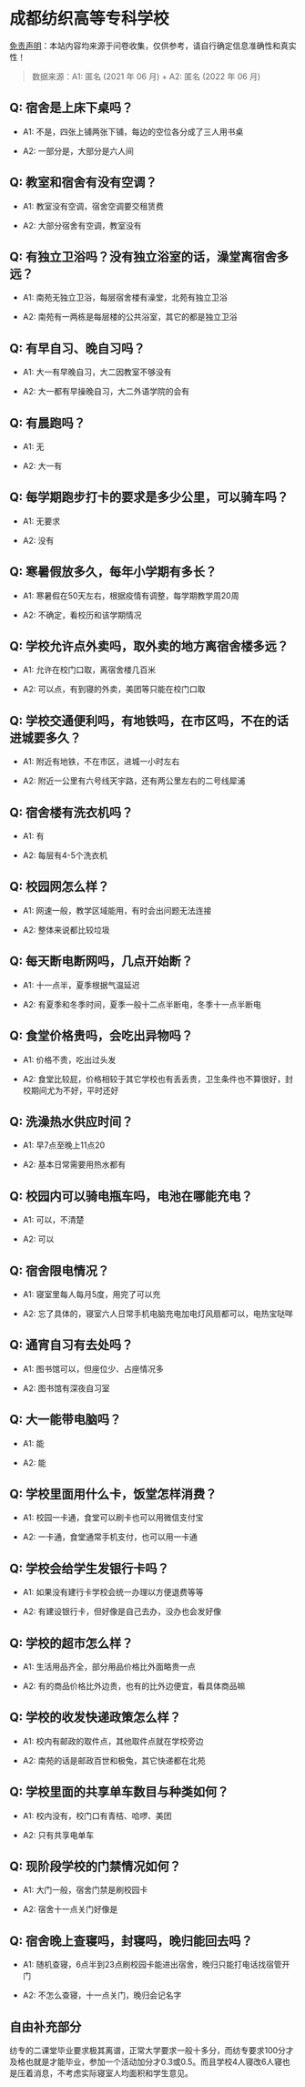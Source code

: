# 成都纺织高等专科学校

[免责声明](https://colleges.chat/#_3)：本站内容均来源于问卷收集，仅供参考，请自行确定信息准确性和真实性！

> 数据来源：A1: 匿名 (2021 年 06 月) + A2: 匿名 (2022 年 06 月)

## Q: 宿舍是上床下桌吗？

- A1: 不是，四张上铺两张下铺，每边的空位各分成了三人用书桌

- A2: 一部分是，大部分是六人间

## Q: 教室和宿舍有没有空调？

- A1: 教室没有空调，宿舍空调要交租赁费

- A2: 大部分宿舍有空调，教室没有

## Q: 有独立卫浴吗？没有独立浴室的话，澡堂离宿舍多远？

- A1: 南苑无独立卫浴，每层宿舍楼有澡堂，北苑有独立卫浴

- A2: 南苑有一两栋是每层楼的公共浴室，其它的都是独立卫浴

## Q: 有早自习、晚自习吗？

- A1: 大一有早晚自习，大二因教室不够没有

- A2: 大一都有早操晚自习，大二外语学院的会有

## Q: 有晨跑吗？

- A1: 无

- A2: 大一有

## Q: 每学期跑步打卡的要求是多少公里，可以骑车吗？

- A1: 无要求

- A2: 没有

## Q: 寒暑假放多久，每年小学期有多长？

- A1: 寒暑假在50天左右，根据疫情有调整，每学期教学周20周

- A2: 不确定，看校历和该学期情况

## Q: 学校允许点外卖吗，取外卖的地方离宿舍楼多远？

- A1: 允许在校门口取，离宿舍楼几百米

- A2: 可以点，有到寝的外卖，美团等只能在校门口取

## Q: 学校交通便利吗，有地铁吗，在市区吗，不在的话进城要多久？

- A1: 附近有地铁，不在市区，进城一小时左右

- A2: 附近一公里有六号线天宇路，还有两公里左右的二号线犀浦

## Q: 宿舍楼有洗衣机吗？

- A1: 有

- A2: 每层有4-5个洗衣机

## Q: 校园网怎么样？

- A1: 网速一般，教学区域能用，有时会出问题无法连接

- A2: 整体来说都比较垃圾

## Q: 每天断电断网吗，几点开始断？

- A1: 十一点半，夏季根据气温延迟

- A2: 有夏季和冬季时间，夏季一般十二点半断电，冬季十一点半断电

## Q: 食堂价格贵吗，会吃出异物吗？

- A1: 价格不贵，吃出过头发

- A2: 食堂比较屁，价格相较于其它学校也有丢丢贵，卫生条件也不算很好，封校期间尤为不好，平时还好

## Q: 洗澡热水供应时间？

- A1: 早7点至晚上11点20

- A2: 基本日常需要用热水都有

## Q: 校园内可以骑电瓶车吗，电池在哪能充电？

- A1: 可以，不清楚

- A2: 可以

## Q: 宿舍限电情况？

- A1: 寝室里每人每月5度，用完了可以充

- A2: 忘了具体的，寝室六人日常手机电脑充电加电灯风扇都可以，电热宝哒咩

## Q: 通宵自习有去处吗？

- A1: 图书馆可以，但座位少、占座情况多

- A2: 图书馆有深夜自习室

## Q: 大一能带电脑吗？

- A1: 能

- A2: 能

## Q: 学校里面用什么卡，饭堂怎样消费？

- A1: 校园一卡通，食堂可以刷卡也可以用微信支付宝

- A2: 一卡通，食堂通常手机支付，也可以用一卡通

## Q: 学校会给学生发银行卡吗？

- A1: 如果没有建行卡学校会统一办理以方便退费等等

- A2: 有建设银行卡，但好像是自己去办，没办也会发好像

## Q: 学校的超市怎么样？

- A1: 生活用品齐全，部分用品价格比外面略贵一点

- A2: 有的商品价格比外边贵，也有的比外边便宜，看具体商品嘛

## Q: 学校的收发快递政策怎么样？

- A1: 校内有邮政的取件点，其他取件点就在学校旁边

- A2: 南苑的话是邮政百世和极兔，其它快递都在北苑

## Q: 学校里面的共享单车数目与种类如何？

- A1: 校内没有，校门口有青桔、哈啰、美团

- A2: 只有共享电单车

## Q: 现阶段学校的门禁情况如何？

- A1: 大门一般，宿舍门禁是刷校园卡

- A2: 宿舍十一点关门好像是

## Q: 宿舍晚上查寝吗，封寝吗，晚归能回去吗？

- A1: 随机查寝，6点半到23点刷校园卡能进出宿舍，晚归只能打电话找宿管开门

- A2: 不怎么查寝，十一点关门，晚归会记名字

## 自由补充部分

纺专的二课堂毕业要求极其离谱，正常大学要求一般十多分，而纺专要求100分才及格也就是才能毕业，参加一个活动加分才0.3或0.5。而且学校4人寝改6人寝也是压着消息，不考虑实际寝室人均面积和学生意见。